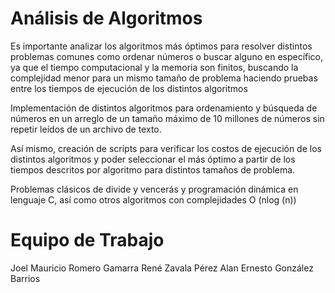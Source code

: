 # Análisis de Algoritmos

Es importante analizar los algoritmos más óptimos para resolver distintos problemas comunes como ordenar números o buscar alguno en específico, ya que el tiempo computacional y la memoria son finitos, buscando la complejidad menor para un mismo tamaño de problema haciendo pruebas entre los tiempos de ejecución de los distintos algoritmos

Implementación de distintos algoritmos para ordenamiento y búsqueda de números en un arreglo de un tamaño máximo de 10 millones de números sin repetir leídos de un archivo de texto.

Así mismo, creación de scripts para verificar los costos de ejecución de los distintos algoritmos y poder seleccionar el más óptimo a partir de los tiempos descritos por algoritmo para distintos tamaños de problema.

Problemas clásicos de divide y vencerás y programación dinámica en lenguaje C, así como otros algoritmos con complejidades O (nlog (n))

# Equipo de Trabajo

Joel Mauricio Romero Gamarra
René Zavala Pérez
Alan Ernesto González Barrios
